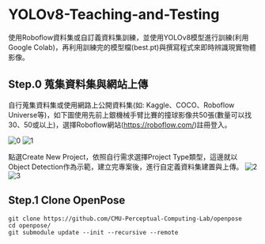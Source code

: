 # YOLOv8-Teaching-and-Testing
使用Roboflow資料集或自訂義資料集訓練，並使用YOLOv8模型進行訓練(利用Google Colab)，再利用訓練完的模型檔(best.pt)與撰寫程式來即時辨識現實物體影像。

## Step.0 蒐集資料集與網站上傳
自行蒐集資料集或使用網路上公開資料集(如: Kaggle、COCO、Roboflow Universe等)，如下圖使用先前上銀機械手臂比賽的撞球影像共50張(數量可以找30、50或以上)，選擇Roboflow網站(https://roboflow.com/)註冊登入。

![0](https://github.com/user-attachments/assets/0988c7d7-ae8c-4fb5-addc-097f5c4d48ef)
![1](https://github.com/user-attachments/assets/a2bb046a-fdc0-41e9-83e7-fbfd54172f49)

點選Create New Project，依照自行需求選擇Project Type類型，這邊就以Object Detection作為示範，建立完專案後，進行自定義資料集建置與上傳。
![2](https://github.com/user-attachments/assets/80f23803-a6cd-45f9-ac6c-fd055c678ebb)
![3](https://github.com/user-attachments/assets/93c0a312-2c17-4a34-a5db-843be78b4151)

## Step.1 Clone OpenPose

```
git clone https://github.com/CMU-Perceptual-Computing-Lab/openpose
cd openpose/
git submodule update --init --recursive --remote
```
